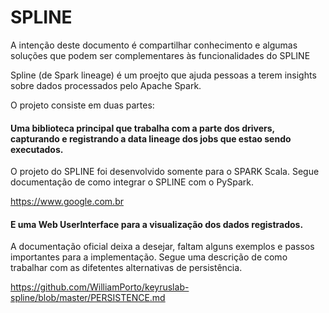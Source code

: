 # SPLINE

A intenção deste documento é compartilhar conhecimento e algumas soluções que podem ser complementares às funcionalidades do SPLINE

Spline (de Spark lineage) é um proejto que ajuda pessoas a terem insights sobre dados processados pelo Apache Spark.

O projeto consiste em duas partes:

#### Uma biblioteca principal que trabalha com a parte dos drivers, capturando e registrando a data lineage dos jobs que estao sendo executados.

O projeto do SPLINE foi desenvolvido somente para o SPARK Scala. Segue documentação de como integrar o SPLINE com o PySpark.

<https://www.google.com.br>
	

#### E uma Web UserInterface para a visualização dos dados registrados.

A documentação oficial deixa a desejar, faltam alguns exemplos e passos importantes para a implementação. Segue uma descrição de como trabalhar com as difetentes alternativas de persistência.

<https://github.com/WilliamPorto/keyruslab-spline/blob/master/PERSISTENCE.md>
